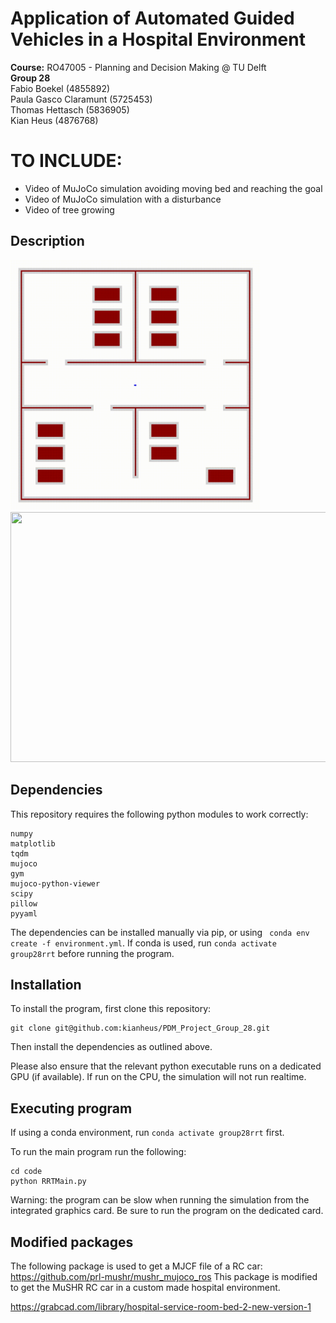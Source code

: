 # Application of Automated Guided Vehicles in a Hospital Environment

**Course:** RO47005 - Planning and Decision Making @ TU Delft\
**Group 28**\
Fabio Boekel (4855892)\
Paula Gasco Claramunt (5725453)\
Thomas Hettasch (5836905)\
Kian Heus (4876768)

# TO INCLUDE:
* Video of MuJoCo simulation avoiding moving bed and reaching the goal
* Video of MuJoCo simulation with a disturbance
* Video of tree growing

## Description

<p float="left">
<img src="graphics/growing_tree.gif" width="400" height="400" />
<img src="graphics/car_driving.gif" width="600" height="400" />
</p>
 
## Dependencies
This repository requires the following python modules to work correctly:
```
numpy
matplotlib
tqdm
mujoco
gym
mujoco-python-viewer
scipy
pillow
pyyaml
```

The dependencies can be installed manually via pip, or using ```
conda env create -f environment.yml```. If conda is used, run ```conda activate group28rrt``` before running the program.

## Installation

To install the program, first clone this repository:
```
git clone git@github.com:kianheus/PDM_Project_Group_28.git
```
Then install the dependencies as outlined above.

 Please also ensure that the relevant python executable runs on a dedicated GPU (if available). If run on the CPU, the simulation will not run realtime.

## Executing program
If using a conda environment, run ```conda activate group28rrt``` first.

To run the main program run the following:
```
cd code
python RRTMain.py
```

Warning: the program can be slow when running the simulation from the integrated graphics card. Be sure to run the program on the dedicated card.  

## Modified packages

The following package is used to get a MJCF file of a RC car: https://github.com/prl-mushr/mushr_mujoco_ros
This package is modified to get the MuSHR RC car in a custom made hospital environment. 

https://grabcad.com/library/hospital-service-room-bed-2-new-version-1 
